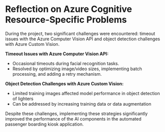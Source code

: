 # Reflection on Azure Cognitive Resource-Specific Problems

During the project, two significant challenges were encountered: timeout issues with the Azure Computer Vision API and object detection challenges with Azure Custom Vision.

**Timeout Issues with Azure Computer Vision API:**
- Occasional timeouts during facial recognition tasks.
- Resolved by optimizing image/video sizes, implementing batch processing, and adding a retry mechanism.

**Object Detection Challenges with Azure Custom Vision:**
- Limited training images affected model performance in object detection of lighters
- Can be addressed by increasing training data or data augmentation

Despite these challenges, implementing these strategies significantly improved the performance of the AI components in the automated passenger boarding kiosk application.
